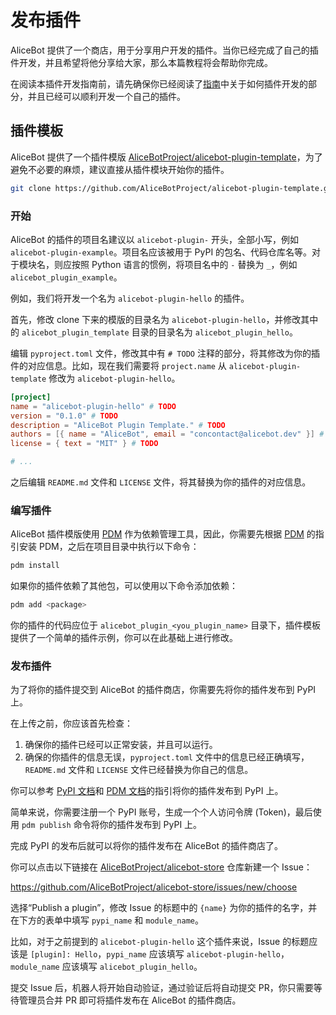 # 发布插件

AliceBot 提供了一个商店，用于分享用户开发的插件。当你已经完成了自己的插件开发，并且希望将他分享给大家，那么本篇教程将会帮助你完成。

在阅读本插件开发指南前，请先确保你已经阅读了[指南](/guide/)中关于如何插件开发的部分，并且已经可以顺利开发一个自己的插件。

## 插件模板

AliceBot 提供了一个插件模版 [AliceBotProject/alicebot-plugin-template](https://github.com/AliceBotProject/alicebot-plugin-template)，为了避免不必要的麻烦，建议直接从插件模块开始你的插件。

```sh
git clone https://github.com/AliceBotProject/alicebot-plugin-template.git
```

### 开始

AliceBot 的插件的项目名建议以 `alicebot-plugin-` 开头，全部小写，例如 `alicebot-plugin-example`。项目名应该被用于 PyPI 的包名、代码仓库名等。对于模块名，则应按照 Python 语言的惯例，将项目名中的 `-` 替换为 `_`，例如 `alicebot_plugin_example`。

例如，我们将开发一个名为 `alicebot-plugin-hello` 的插件。

首先，修改 clone 下来的模版的目录名为 `alicebot-plugin-hello`，并修改其中的 `alicebot_plugin_template` 目录的目录名为 `alicebot_plugin_hello`。

编辑 `pyproject.toml` 文件，修改其中有 `# TODO` 注释的部分，将其修改为你的插件的对应信息。比如，现在我们需要将 `project.name` 从 `alicebot-plugin-template` 修改为 `alicebot-plugin-hello`。

```toml {2}
[project]
name = "alicebot-plugin-hello" # TODO
version = "0.1.0" # TODO
description = "AliceBot Plugin Template." # TODO
authors = [{ name = "AliceBot", email = "concontact@alicebot.dev" }] # TODO
license = { text = "MIT" } # TODO

# ...
```

之后编辑 `README.md` 文件和 `LICENSE` 文件，将其替换为你的插件的对应信息。

### 编写插件

AliceBot 插件模版使用 [PDM](https://pdm-project.org/) 作为依赖管理工具，因此，你需要先根据 [PDM](https://pdm-project.org/latest/#installation) 的指引安装 PDM，之后在项目目录中执行以下命令：

```sh
pdm install
```

如果你的插件依赖了其他包，可以使用以下命令添加依赖：

```sh
pdm add <package>
```

你的插件的代码应位于 `alicebot_plugin_<you_plugin_name>` 目录下，插件模板提供了一个简单的插件示例，你可以在此基础上进行修改。

### 发布插件

为了将你的插件提交到 AliceBot 的插件商店，你需要先将你的插件发布到 PyPI 上。

在上传之前，你应该首先检查：

1. 确保你的插件已经可以正常安装，并且可以运行。
2. 确保的你插件的信息无误，`pyproject.toml` 文件中的信息已经正确填写，`README.md` 文件和 `LICENSE` 文件已经替换为你自己的信息。

你可以参考 [PyPI 文档](https://packaging.python.org/en/latest/tutorials/packaging-projects/#uploading-the-distribution-archives)和 [PDM 文档](https://pdm-project.org/latest/usage/publish/)的指引将你的插件发布到 PyPI 上。

简单来说，你需要注册一个 PyPI 账号，生成一个个人访问令牌 (Token)，最后使用 `pdm publish` 命令将你的插件发布到 PyPI 上。

完成 PyPI 的发布后就可以将你的插件发布在 AliceBot 的插件商店了。

你可以点击以下链接在 [AliceBotProject/alicebot-store](https://github.com/AliceBotProject/alicebot-store) 仓库新建一个 Issue：

<https://github.com/AliceBotProject/alicebot-store/issues/new/choose>

选择“Publish a plugin”，修改 Issue 的标题中的 `{name}` 为你的插件的名字，并在下方的表单中填写 `pypi_name` 和 `module_name`。

比如，对于之前提到的 `alicebot-plugin-hello` 这个插件来说，Issue 的标题应该是 `[plugin]: Hello`，`pypi_name` 应该填写 `alicebot-plugin-hello`，`module_name` 应该填写 `alicebot_plugin_hello`。

提交 Issue 后，机器人将开始自动验证，通过验证后将自动提交 PR，你只需要等待管理员合并 PR 即可将插件发布在 AliceBot 的插件商店。
